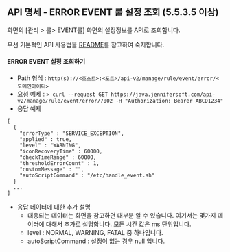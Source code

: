 ## API 명세 - ERROR EVENT 룰 설정 조회 (5.5.3.5 이상)

화면의 [관리 > 룰> EVENT룰] 화면의 설정정보를 API로 조회합니다.

우선 기본적인 API 사용법을 [README](/README.md)를 참고하여 숙지합니다.

#### ERROR EVENT 설정 조회하기
- Path 형식 : `http(s)://<호스트>:<포트>/api-v2/manage/rule/event/error/<도메인아이디>`
- 요청 예제 : `> curl --request GET https://java.jennifersoft.com/api-v2/manage/rule/event/error/7002 -H "Authorization: Bearer ABCD1234"`
- 응답 예제
```
[
  {
    "errorType" : "SERVICE_EXCEPTION",
    "applied" : true,
    "level" : "WARNING",
    "iconRecoveryTime" : 60000,
    "checkTimeRange" : 60000,
    "thresholdErrorCount" : 1,
    "customMessage" : "",
    "autoScriptCommand" : "/etc/handle_event.sh"
  }
  ...
]
````
- 응답 데이터에 대한 추가 설명
  - 대응되는 데이터는 화면을 참고하면 대부분 알 수 있습니다. 여기서는 몇가지 데이터에 대해서 추가로 설명합니다. 모든 시간 값은 ms 단위입니다.
  - level : NORMAL, WARNING, FATAL 중 하나입니다.
  - autoScriptCommand : 설정이 없는 경우 null 입니다.






